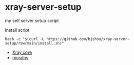 # xray-server-setup

my self server setup script

install script

```
bash -c "$(curl -L https://github.com/bjzhou/xray-server-setup/raw/main/install.sh)"
```

* [Xray core](https://github.com/XTLS/Xray-core)
* [mosdns](https://github.com/IrineSistiana/mosdns)
